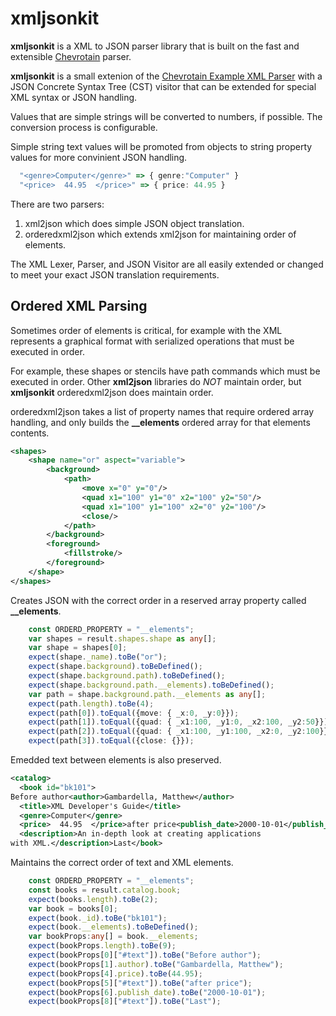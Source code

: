 xmljsonkit
==
**xmljsonkit** is a XML to JSON parser library that is built on the fast and extensible [Chevrotain](https://sap.github.io/chevrotain/docs/) parser.

**xmljsonkit** is a small extenion of the [Chevrotain Example XML Parser](https://github.com/SAP/chevrotain/tree/master/examples/grammars/xml) with a JSON Concrete Syntax Tree (CST) visitor that can be extended for special XML syntax or JSON handling.

Values that are simple strings will be converted to numbers, if possible.
The conversion process is configurable.

Simple string text values will be promoted from objects to string property values for more convinient JSON handling.

```typescript
  "<genre>Computer</genre>" => { genre:"Computer" }
  "<price>  44.95  </price>" => { price: 44.95 }
```

There are two parsers:
1. xml2json which does simple JSON object translation.
2. orderedxml2json which extends xml2json for maintaining order of elements.

The XML Lexer, Parser, and JSON Visitor are all easily extended or changed to meet your exact JSON translation requirements.

Ordered XML Parsing
---

Sometimes order of elements is critical, for example with the XML represents a graphical format with serialized operations that must be executed in order.

For example, these shapes or stencils have path commands which must be executed in order. Other **xml2json** libraries do *NOT* maintain order, but **xmljsonkit** orderedxml2json does maintain order.

orderedxml2json takes a list of property names that require ordered array handling, and only builds the **__elements** ordered array for that elements contents.

```xml
<shapes>
	<shape name="or" aspect="variable">
		<background>
			<path>
				<move x="0" y="0"/>
				<quad x1="100" y1="0" x2="100" y2="50"/>
				<quad x1="100" y1="100" x2="0" y2="100"/>
				<close/>
			</path>
		</background>
		<foreground>
			<fillstroke/>
		</foreground>
	</shape>
</shapes>
```
Creates JSON with the correct order in a reserved array property called **__elements**.

```typescript
    const ORDERD_PROPERTY = "__elements";
    var shapes = result.shapes.shape as any[];
    var shape = shapes[0];
    expect(shape._name).toBe("or");
    expect(shape.background).toBeDefined();
    expect(shape.background.path).toBeDefined();
    expect(shape.background.path.__elements).toBeDefined();
    var path = shape.background.path.__elements as any[];
    expect(path.length).toBe(4);
    expect(path[0]).toEqual({move: { _x:0, _y:0}});
    expect(path[1]).toEqual({quad: { _x1:100, _y1:0, _x2:100, _y2:50}});
    expect(path[2]).toEqual({quad: { _x1:100, _y1:100, _x2:0, _y2:100}});
    expect(path[3]).toEqual({close: {}});
```

Emedded text between elements is also preserved.

```xml
<catalog>
  <book id="bk101">
Before author<author>Gambardella, Matthew</author>
  <title>XML Developer's Guide</title>
  <genre>Computer</genre>
  <price>  44.95  </price>after price<publish_date>2000-10-01</publish_date>
  <description>An in-depth look at creating applications
with XML.</description>Last</book>
```
Maintains the correct order of text and XML elements.

```typescript
    const ORDERD_PROPERTY = "__elements";
    const books = result.catalog.book;
    expect(books.length).toBe(2);
    var book = books[0];
    expect(book._id).toBe("bk101");
    expect(book.__elements).toBeDefined();
    var bookProps:any[] = book.__elements;
    expect(bookProps.length).toBe(9);
    expect(bookProps[0]["#text"]).toBe("Before author");
    expect(bookProps[1].author).toBe("Gambardella, Matthew");
    expect(bookProps[4].price).toBe(44.95);
    expect(bookProps[5]["#text"]).toBe("after price");
    expect(bookProps[6].publish_date).toBe("2000-10-01");
    expect(bookProps[8]["#text"]).toBe("Last");
```